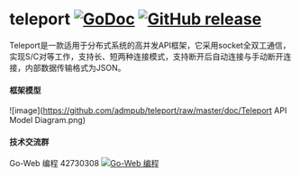 # teleport   [![GoDoc](https://godoc.org/github.com/tsuna/gohbase?status.png)](http://godoc.org/github.com/admpub/teleport) [![GitHub release](https://img.shields.io/github/release/henrylee2cn/teleport.svg)](https://github.com/admpub/teleport/releases)
 
Teleport是一款适用于分布式系统的高并发API框架，它采用socket全双工通信，实现S/C对等工作，支持长、短两种连接模式，支持断开后自动连接与手动断开连接，内部数据传输格式为JSON。


#### 框架模型
![image](https://github.com/admpub/teleport/raw/master/doc/Teleport API Model Diagram.png)


#### 技术交流群
Go-Web 编程 42730308    [![Go-Web 编程](http://pub.idqqimg.com/wpa/images/group.png)](http://jq.qq.com/?_wv=1027&k=Y0bksD)